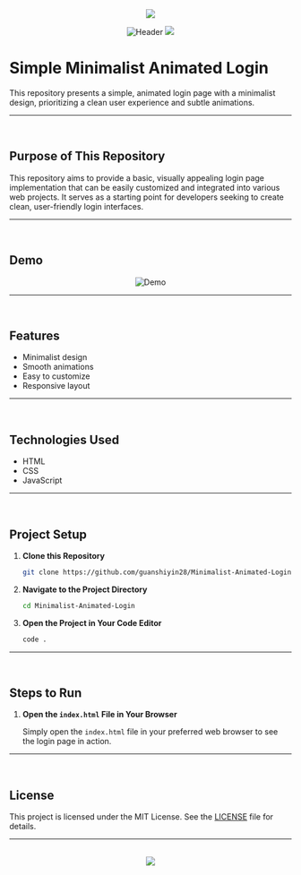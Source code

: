 <div align="center">

<img src="https://capsule-render.vercel.app/api?type=waving&height=70&color=100:7743DB,20:F0F0F0&section=footer&reversal=false&textBg=false&fontAlignY=50&descAlign=48&descAlignY=59"/>
  
![Header](https://github.com/user-attachments/assets/8af3797d-2ed5-4c20-8eb7-6c1652a293c7)
<img src="https://capsule-render.vercel.app/api?type=waving&height=70&color=20:7743DB,100:F0F0F0&section=header&reversal=false&textBg=false&fontAlignY=50&descAlign=48&descAlignY=59"/>

</div>



# Simple Minimalist Animated Login

This repository presents a simple, animated login page with a minimalist design, prioritizing a clean user experience and subtle animations.

<hr><br>

## Purpose of This Repository

This repository aims to provide a basic, visually appealing login page implementation that can be easily customized and integrated into various web projects. It serves as a starting point for developers seeking to create clean, user-friendly login interfaces.

<hr><br>

## Demo

<div align="center">
  
![Demo](https://github.com/user-attachments/assets/30860d53-43ab-48c0-b343-24c1285feabf)
</div>

<hr><br>

## Features

- Minimalist design
- Smooth animations
- Easy to customize
- Responsive layout

<hr><br>

## Technologies Used

- HTML
- CSS
- JavaScript

<hr><br>

## Project Setup

1. **Clone this Repository**

    ```bash
    git clone https://github.com/guanshiyin28/Minimalist-Animated-Login.git
    ```

2. **Navigate to the Project Directory**

    ```bash
    cd Minimalist-Animated-Login
    ```

3. **Open the Project in Your Code Editor**

    ```bash
    code .
    ```

<hr><br>

## Steps to Run

1. **Open the `index.html` File in Your Browser**

    Simply open the `index.html` file in your preferred web browser to see the login page in action.

<hr><br>

## License

This project is licensed under the MIT License. See the [LICENSE](LICENSE) file for details.

<hr><br>

<div align="center">
  <a href="https://www.instagram.com/guanshiyin_/">
     <img src="https://capsule-render.vercel.app/api?type=waving&height=200&color=100:7743DB,20:F0F0F0&section=footer&reversal=false&textBg=false&fontAlignY=50&descAlign=48&descAlignY=59"/>
  </a>
</div>
